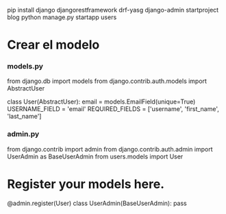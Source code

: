 
pip install django djangorestframework drf-yasg
django-admin startproject blog
python manage.py startapp users

# Crear el modelo
### models.py
from django.db import models
from django.contrib.auth.models import AbstractUser

class User(AbstractUser):
    email = models.EmailField(unique=True)
    USERNAME_FIELD = 'email'
    REQUIRED_FIELDS = ['username', 'first_name', 'last_name']

### admin.py
from django.contrib import admin
from django.contrib.auth.admin import UserAdmin as BaseUserAdmin
from users.models import User

# Register your models here.
@admin.register(User)
class UserAdmin(BaseUserAdmin):
    pass